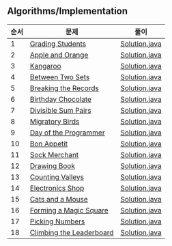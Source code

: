 ## Algorithms/Implementation
|순서|문제|풀이|
|---|---|---|
|1|[Grading Students](https://www.hackerrank.com/challenges/grading/problem)|[Solution.java](https://github.com/kim-junghun/HackerRank-solutions/blob/master/Practice/Algorithms/Implementation/Grading%20Students/Solution.java)|
|2|[Apple and Orange](https://www.hackerrank.com/challenges/apple-and-orange/problem)|[Solution.java](https://github.com/kim-junghun/HackerRank-solutions/blob/master/Practice/Algorithms/Implementation/Apple%20and%20Orange/Solution.java)|
|3|[Kangaroo](https://www.hackerrank.com/challenges/kangaroo/problem)|[Solution.java](https://github.com/kim-junghun/HackerRank-solutions/blob/master/Practice/Algorithms/Implementation/Kangaroo/Solution.java)|
|4|[Between Two Sets](https://www.hackerrank.com/challenges/between-two-sets/problem)|[Solution.java](https://github.com/kim-junghun/HackerRank-solutions/blob/master/Practice/Algorithms/Implementation/Between%20Two%20Sets/Solution.java)|
|5|[Breaking the Records](https://www.hackerrank.com/challenges/breaking-best-and-worst-records/problem)|[Solution.java](https://github.com/kim-junghun/HackerRank-solutions/blob/master/Practice/Algorithms/Implementation/Breaking%20the%20Records/Solution.java)|
|6|[Birthday Chocolate](https://www.hackerrank.com/challenges/the-birthday-bar/problem)|[Solution.java](https://github.com/kim-junghun/HackerRank-solutions/blob/master/Practice/Algorithms/Implementation/Birthday%20Chocolate/Solution.java)|
|7|[Divisible Sum Pairs](https://www.hackerrank.com/challenges/divisible-sum-pairs/problem)|[Solution.java](https://github.com/kim-junghun/HackerRank-solutions/blob/master/Practice/Algorithms/Implementation/Divisible%20Sum%20Pairs/Solution.java)|
|8|[Migratory Birds](https://www.hackerrank.com/challenges/migratory-birds/problem)|[Solution.java](https://github.com/kim-junghun/HackerRank-solutions/blob/master/Practice/Algorithms/Implementation/Migratory%20Birds/Solution.java)|
|9|[Day of the Programmer](https://www.hackerrank.com/challenges/day-of-the-programmer/problem)|[Solution.java](https://github.com/kim-junghun/HackerRank-solutions/blob/master/Practice/Algorithms/Implementation/Day%20of%20the%20Programmer/Solution.java)|
|10|[Bon Appetit](https://www.hackerrank.com/challenges/bon-appetit/problem)|[Solution.java](https://github.com/kim-junghun/HackerRank-solutions/blob/master/Practice/Algorithms/Implementation/Bon%20Appetit/Solution.java)|
|11|[Sock Merchant](https://www.hackerrank.com/challenges/sock-merchant/problem)|[Solution.java](https://github.com/kim-junghun/HackerRank-solutions/blob/master/Practice/Algorithms/Implementation/Sock%20Merchant/Solution.java)|
|12|[Drawing Book](https://www.hackerrank.com/challenges/drawing-book/problem)|[Solution.java](https://github.com/kim-junghun/HackerRank-solutions/blob/master/Practice/Algorithms/Implementation/Drawing%20Book/Solution.java)|
|13|[Counting Valleys](https://www.hackerrank.com/challenges/counting-valleys/problem)|[Solution.java](https://github.com/kim-junghun/HackerRank-solutions/blob/master/Practice/Algorithms/Implementation/Counting%20Valleys/Solution.java)|
|14|[Electronics Shop](https://www.hackerrank.com/challenges/electronics-shop/problem)|[Solution.java](https://github.com/kim-junghun/HackerRank-solutions/blob/master/Practice/Algorithms/Implementation/Electronics%20Shop/Solution.java)|
|15|[Cats and a Mouse](https://www.hackerrank.com/challenges/cats-and-a-mouse/problem)|[Solution.java](https://github.com/kim-junghun/HackerRank-solutions/blob/master/Practice/Algorithms/Implementation/Cats%20and%20a%20Mouse/Solution.java)|
|16|[Forming a Magic Square](https://www.hackerrank.com/challenges/magic-square-forming/problem)|[Solution.java](https://github.com/kim-junghun/HackerRank-solutions/blob/master/Practice/Algorithms/Implementation/Forming%20a%20Magic%20Square/Solution.java)|
|17|[Picking Numbers](https://www.hackerrank.com/challenges/picking-numbers/problem)|[Solution.java](https://github.com/kim-junghun/HackerRank-solutions/blob/master/Practice/Algorithms/Implementation/Picking%20Numbers/Solution.java)|
|18|[Climbing the Leaderboard](https://www.hackerrank.com/challenges/climbing-the-leaderboard/problem)|[Solution.java](https://github.com/kim-junghun/HackerRank-solutions/blob/master/Practice/Algorithms/Implementation/Climbing%20the%20Leaderboard/Solution.java)|